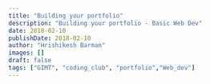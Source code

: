 ```yaml
---
title: "Building your portfolio"
description: "Building your portfolio - Basic Web Dev"
date: 2018-02-10
publishDate: 2018-02-10
author: "Hrishikesh Barman"
images: []
draft: false
tags: ["GIMT", "coding_club", "portfolio","Web_dev"]
---
```


